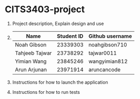 # CITS3403-project

1. Project description, Explain design and use

2. |      Name     |   Student ID  | Github username |
   | ------------  | ------------- | ------------- |
   | Noah Gibson  | 23339303  | noahgibson710  | 
   | Tahjeeb Tajwar  | 23738292  |  tajwar0011 |
   | Yimian Wang   | 23845246  | wangyimian812  | 
   | Arun Arjunan  | 23971914   | aruncancode |

3. Instructions for how to launch the application

4. Instructions for how to run tests
